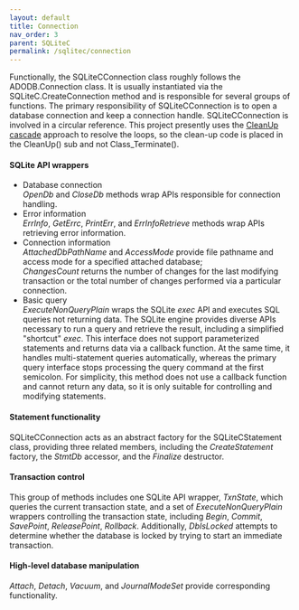 ```yaml
---
layout: default
title: Connection
nav_order: 3
parent: SQLiteC
permalink: /sqlitec/connection
---
```


Functionally, the SQLiteCConnection class roughly follows the ADODB.Connection class. It is usually instantiated via the SQLiteC.CreateConnection method and is responsible for several groups of functions. The primary responsibility of SQLiteCConnection is to open a database connection and keep a connection handle. SQLiteCConnection is involved in a circular reference. This project presently uses the [CleanUp cascade][ObjectStore] approach to resolve the loops, so the clean-up code is placed in the CleanUp() sub and not Class_Terminate().

#### SQLite API wrappers

* Database connection  
  *OpenDb* and *CloseDb* methods wrap APIs responsible for connection handling.  
* Error information  
  *ErrInfo*, *GetErrc*, *PrintErr*, and *ErrInfoRetrieve* methods wrap APIs retrieving error information.  
* Connection information  
  *AttachedDbPathName* and *AccessMode* provide file pathname and access mode for a specified attached database;  
  *ChangesCount* returns the number of changes for the last modifying transaction or the total number of changes performed via a particular connection.  
* Basic query  
  *ExecuteNonQueryPlain* wraps the SQLite *exec* API and executes SQL queries not returning data. The SQLite engine provides diverse APIs necessary to run a query and retrieve the result, including a simplified "shortcut" *exec*. This interface does not support parameterized statements and returns data via a callback function. At the same time, it handles multi-statement queries automatically, whereas the primary query interface stops processing the query command at the first semicolon. For simplicity, this method does not use a callback function and cannot return any data, so it is only suitable for controlling and modifying statements.

#### Statement functionality

SQLiteCConnection acts as an abstract factory for the SQLiteCStatement class, providing three related members, including the *CreateStatement* factory, the *StmtDb* accessor, and the *Finalize* destructor.

#### Transaction control

This group of methods includes one SQLite API wrapper, *TxnState*, which queries the current transaction state, and a set of *ExecuteNonQueryPlain* wrappers controlling the transaction state, including *Begin*, *Commit*, *SavePoint*, *ReleasePoint*, *Rollback*. Additionally, *DbIsLocked* attempts to determine whether the database is locked by trying to start an immediate transaction.

#### High-level database manipulation

*Attach*, *Detach*, *Vacuum*, and *JournalModeSet* provide corresponding functionality.


<!-- References -->

[ObjectStore]: https://pchemguy.github.io/ObjectStore/
